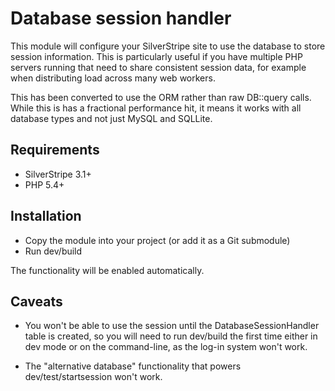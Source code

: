 Database session handler
========================

This module will configure your SilverStripe site to use the database to store session information.  This is particularly useful if you have multiple PHP servers running that need to share consistent session data, for example when distributing load across many web workers.

This has been converted to use the ORM rather than raw DB::query calls. While this is has a fractional performance hit, it means it works with all database types and not just MySQL and SQLLite.

Requirements
------------
 * SilverStripe 3.1+
 * PHP 5.4+

Installation
------------

 * Copy the module into your project (or add it as a Git submodule)
 * Run dev/build

The functionality will be enabled automatically.

Caveats
-------

 * You won't be able to use the session until the DatabaseSessionHandler table is created, so you will need to run dev/build the first time either in dev mode or on the command-line, as the log-in system won't work.

 * The "alternative database" functionality that powers dev/test/startsession won't work.
